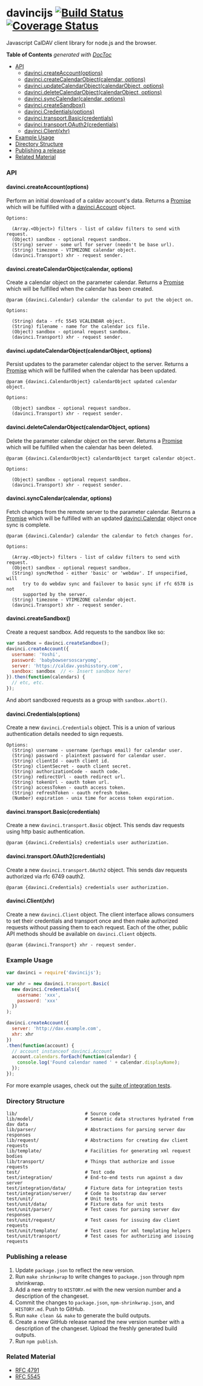davincijs [![Build Status](https://travis-ci.org/gaye/davincijs.png?branch=master)](https://travis-ci.org/gaye/davincijs) [![Coverage Status](https://img.shields.io/coveralls/gaye/davincijs.svg)](https://coveralls.io/r/gaye/davincijs)
=========

Javascript CalDAV client library for node.js and the browser.

<!-- START doctoc generated TOC please keep comment here to allow auto update -->
<!-- DON'T EDIT THIS SECTION, INSTEAD RE-RUN doctoc TO UPDATE -->
**Table of Contents**  *generated with [DocToc](http://doctoc.herokuapp.com/)*

- [API](#api)
  - [davinci.createAccount(options)](#davincicreateaccountoptions)
  - [davinci.createCalendarObject(calendar, options)](#davincicreatecalendarobjectcalendar-options)
  - [davinci.updateCalendarObject(calendarObject, options)](#davinciupdatecalendarobjectcalendarobject-options)
  - [davinci.deleteCalendarObject(calendarObject, options)](#davincideletecalendarobjectcalendarobject-options)
  - [davinci.syncCalendar(calendar, options)](#davincisynccalendarcalendar-options)
  - [davinci.createSandbox()](#davincicreatesandbox)
  - [davinci.Credentials(options)](#davincicredentialsoptions)
  - [davinci.transport.Basic(credentials)](#davincitransportbasiccredentials)
  - [davinci.transport.OAuth2(credentials)](#davincitransportoauth2credentials)
  - [davinci.Client(xhr)](#davinciclientxhr)
- [Example Usage](#example-usage)
- [Directory Structure](#directory-structure)
- [Publishing a release](#publishing-a-release)
- [Related Material](#related-material)

<!-- END doctoc generated TOC please keep comment here to allow auto update -->

### API

#### davinci.createAccount(options)

Perform an initial download of a caldav account's data. Returns a [Promise](https://developer.mozilla.org/docs/Web/JavaScript/Reference/Global_Objects/Promise) which will be fulfilled with a [davinci.Account](https://github.com/gaye/davincijs/blob/master/lib/model/account.js) object.

```
Options:

  (Array.<Object>) filters - list of caldav filters to send with request.
  (Object) sandbox - optional request sandbox.
  (String) server - some url for server (needn't be base url).
  (String) timezone - VTIMEZONE calendar object.
  (davinci.Transport) xhr - request sender.
```

#### davinci.createCalendarObject(calendar, options)

Create a calendar object on the parameter calendar. Returns a [Promise](https://developer.mozilla.org/docs/Web/JavaScript/Reference/Global_Objects/Promise) which will be fulfilled when the calendar has been created.

```
@param {davinci.Calendar} calendar the calendar to put the object on.

Options:

  (String) data - rfc 5545 VCALENDAR object.
  (String) filename - name for the calendar ics file.
  (Object) sandbox - optional request sandbox.
  (davinci.Transport) xhr - request sender.
```

#### davinci.updateCalendarObject(calendarObject, options)

Persist updates to the parameter calendar object to the server. Returns a [Promise](https://developer.mozilla.org/docs/Web/JavaScript/Reference/Global_Objects/Promise) which will be fulfilled when the calendar has been updated.

```
@param {davinci.CalendarObject} calendarObject updated calendar object.

Options:

  (Object) sandbox - optional request sandbox.
  (davinci.Transport) xhr - request sender.
```

#### davinci.deleteCalendarObject(calendarObject, options)

Delete the parameter calendar object on the server. Returns a [Promise](https://developer.mozilla.org/docs/Web/JavaScript/Reference/Global_Objects/Promise) which will be fulfilled when the calendar has been deleted.

```
@param {davinci.CalendarObject} calendarObject target calendar object.

Options:

  (Object) sandbox - optional request sandbox.
  (davinci.Transport) xhr - request sender.
```

#### davinci.syncCalendar(calendar, options)

Fetch changes from the remote server to the parameter calendar. Returns a [Promise](https://developer.mozilla.org/docs/Web/JavaScript/Reference/Global_Objects/Promise) which will be fulfilled with an updated [davinci.Calendar](https://github.com/gaye/davincijs/blob/master/lib/model/calendar.js) object once sync is complete.

```
@param {davinci.Calendar} calendar the calendar to fetch changes for.

Options:

  (Array.<Object>) filters - list of caldav filters to send with request.
  (Object) sandbox - optional request sandbox.
  (String) syncMethod - either 'basic' or 'webdav'. If unspecified, will
      try to do webdav sync and failover to basic sync if rfc 6578 is not
      supported by the server.
  (String) timezone - VTIMEZONE calendar object.
  (davinci.Transport) xhr - request sender.
```

#### davinci.createSandbox()

Create a request sandbox. Add requests to the sandbox like so:

```js
var sandbox = davinci.createSandbox();
davinci.createAccount({
  username: 'Yoshi',
  password: 'babybowsersoscaryomg',
  server: 'https://caldav.yoshisstory.com',
  sandbox: sandbox  // <- Insert sandbox here!
}).then(function(calendars) {
  // etc, etc.
});
```
And abort sandboxed requests as a group with `sandbox.abort()`.

#### davinci.Credentials(options)

Create a new `davinci.Credentials` object. This is a union of various authentication details needed to sign requests.

```
Options:
  (String) username - username (perhaps email) for calendar user.
  (String) password - plaintext password for calendar user.
  (String) clientId - oauth client id.
  (String) clientSecret - oauth client secret.
  (String) authorizationCode - oauth code.
  (String) redirectUrl - oauth redirect url.
  (String) tokenUrl - oauth token url.
  (String) accessToken - oauth access token.
  (String) refreshToken - oauth refresh token.
  (Number) expiration - unix time for access token expiration.
```

#### davinci.transport.Basic(credentials)

Create a new `davinci.transport.Basic` object. This sends dav requests using http basic authentication.

```
@param {davinci.Credentials} credentials user authorization.
```

#### davinci.transport.OAuth2(credentials)

Create a new `davinci.transport.OAuth2` object. This sends dav requests authorized via rfc 6749 oauth2.

```
@param {davinci.Credentials} credentials user authorization.
```

#### davinci.Client(xhr)

Create a new `davinci.Client` object. The client interface allows consumers to set their credentials and transport once and then make authorized requests without passing them to each request. Each of the other, public API methods should be available on `davinci.Client` objects.

```
@param {davinci.Transport} xhr - request sender.
```

### Example Usage

```js
var davinci = require('davincijs');

var xhr = new davinci.transport.Basic(
  new davinci.Credentials({
    username: 'xxx',
    password: 'xxx'
  })
);

davinci.createAccount({
  server: 'http://dav.example.com',
  xhr: xhr
})
.then(function(account) {
  // account instanceof davinci.Account
  account.calendars.forEach(function(calendar) {
    console.log('Found calendar named ' + calendar.displayName);
  });
});
```

For more example usages, check out the [suite of integration tests](https://github.com/gaye/davincijs/tree/master/test/integration).

### Directory Structure

```
lib/                         # Source code
lib/model/                   # Semantic data structures hydrated from dav data
lib/parser/                  # Abstractions for parsing server dav responses
lib/request/                 # Abstractions for creating dav client requests
lib/template/                # Facilities for generating xml request bodies
lib/transport/               # Things that authorize and issue requests
test/                        # Test code
test/integration/            # End-to-end tests run against a dav server
test/integration/data/       # Fixture data for integration tests
test/integration/server/     # Code to bootstrap dav server
test/unit/                   # Unit tests
test/unit/data/              # Fixture data for unit tests
test/unit/parser/            # Test cases for parsing server dav responses
test/unit/request/           # Test cases for issuing dav client requests
test/unit/template/          # Test cases for xml templating helpers
test/unit/transport/         # Test cases for authorizing and issuing requests
```

### Publishing a release

1. Update `package.json` to reflect the new version.
2. Run `make shrinkwrap` to write changes to `package.json` through npm shrinkwrap.
3. Add a new entry to `HISTORY.md` with the new version number and a description of the changeset.
4. Commit the changes to `package.json`, `npm-shrinkwrap.json`, and `HISTORY.md`. Push to GitHub.
5. Run `make clean && make` to generate the build outputs.
6. Create a new GitHub release named the new version number with a description of the changeset. Upload the freshly generated build outputs.
7. Run `npm publish`.

### Related Material

+ [RFC 4791](http://tools.ietf.org/html/rfc4791)
+ [RFC 5545](http://tools.ietf.org/html/rfc5545)
